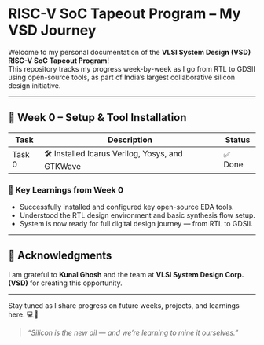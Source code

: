# RISC-V SoC Tapeout Program – My VSD Journey 

Welcome to my personal documentation of the **VLSI System Design (VSD) RISC-V SoC Tapeout Program**!  
This repository tracks my progress week-by-week as I go from RTL to GDSII using open-source tools, as part of India’s largest collaborative silicon design initiative.


---

## 📅 Week 0 – Setup & Tool Installation

| Task     | Description                                  | Status |
|----------|----------------------------------------------|--------|
| Task 0   | 🛠️ Installed Icarus Verilog, Yosys, and GTKWave | ✅ Done |

### 🌟 Key Learnings from Week 0
- Successfully installed and configured key open-source EDA tools.
- Understood the RTL design environment and basic synthesis flow setup.
- System is now ready for full digital design journey — from RTL to GDSII.

---

## 🙏 Acknowledgments

I am grateful to **Kunal Ghosh** and the team at **VLSI System Design Corp. (VSD)** for creating this opportunity.



---



Stay tuned as I share progress on future weeks, projects, and learnings here. 💻🔧

> _“Silicon is the new oil — and we’re learning to mine it ourselves.”_
